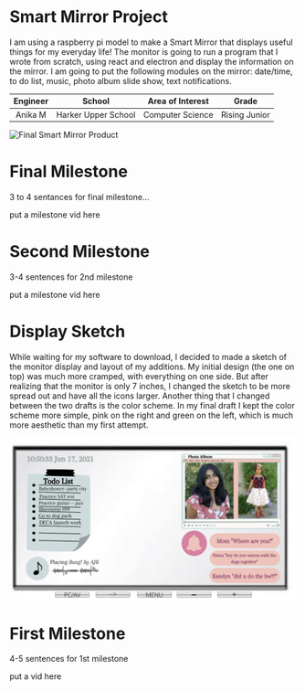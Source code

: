 ﻿# Smart Mirror Project
I am using a raspberry pi model to make a Smart Mirror that displays useful things for my everyday life! The monitor is going to run a program that I wrote from scratch, using react and electron and display the information on the mirror. I am going to put the following modules on the mirror: date/time, to do list, music, photo album slide show, text notifications. 

| **Engineer** | **School** | **Area of Interest** | **Grade** |
|:--:|:--:|:--:|:--:|
| Anika M | Harker Upper School | Computer Science | Rising Junior

![Final Smart Mirror Product](https://bluestampengineering.com/wp-content/uploads/2016/05/improve.jpg)
  
# Final Milestone
3 to 4 sentances for final milestone...

put a milestone vid here

# Second Milestone
3-4 sentences for 2nd milestone

put a milestone vid here

# Display Sketch 
While waiting for my software to download, I decided to made a sketch of the monitor display and layout of my additions. My initial design (the one on top) was much more cramped, with everything on one side. But after realizing that the monitor is only 7 inches, I changed the sketch to be more spread out and have all the icons larger. Another thing that I changed between the two drafts is the color scheme. In my final draft I kept the color scheme more simple, pink on the right and green on the left, which is much more aesthetic than my first attempt. 

<html>
<img src="Smart Mirror Draft.png">
</html>

# First Milestone
4-5 sentences for 1st milestone

put a vid here
